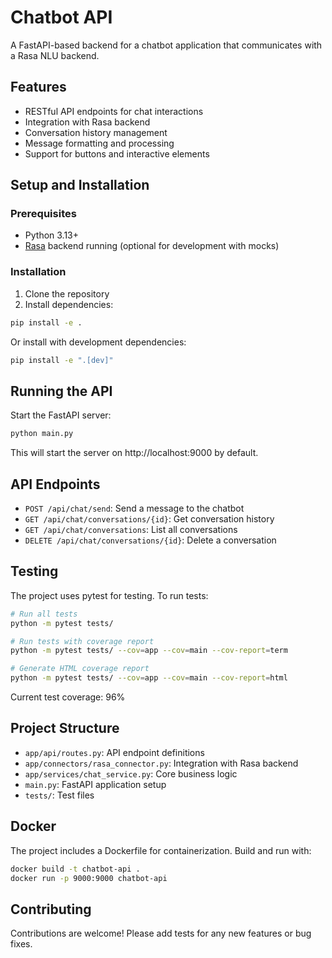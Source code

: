 # Chatbot API

A FastAPI-based backend for a chatbot application that communicates with a Rasa NLU backend.

## Features

- RESTful API endpoints for chat interactions
- Integration with Rasa backend
- Conversation history management
- Message formatting and processing
- Support for buttons and interactive elements

## Setup and Installation

### Prerequisites

- Python 3.13+
- [Rasa](https://rasa.com/) backend running (optional for development with mocks)

### Installation

1. Clone the repository
2. Install dependencies:

```bash
pip install -e .
```

Or install with development dependencies:

```bash
pip install -e ".[dev]"
```

## Running the API

Start the FastAPI server:

```bash
python main.py
```

This will start the server on http://localhost:9000 by default.

## API Endpoints

- `POST /api/chat/send`: Send a message to the chatbot
- `GET /api/chat/conversations/{id}`: Get conversation history
- `GET /api/chat/conversations`: List all conversations
- `DELETE /api/chat/conversations/{id}`: Delete a conversation

## Testing

The project uses pytest for testing. To run tests:

```bash
# Run all tests
python -m pytest tests/

# Run tests with coverage report
python -m pytest tests/ --cov=app --cov=main --cov-report=term

# Generate HTML coverage report
python -m pytest tests/ --cov=app --cov=main --cov-report=html
```

Current test coverage: 96%

## Project Structure

- `app/api/routes.py`: API endpoint definitions
- `app/connectors/rasa_connector.py`: Integration with Rasa backend
- `app/services/chat_service.py`: Core business logic
- `main.py`: FastAPI application setup
- `tests/`: Test files

## Docker

The project includes a Dockerfile for containerization. Build and run with:

```bash
docker build -t chatbot-api .
docker run -p 9000:9000 chatbot-api
```

## Contributing

Contributions are welcome! Please add tests for any new features or bug fixes.